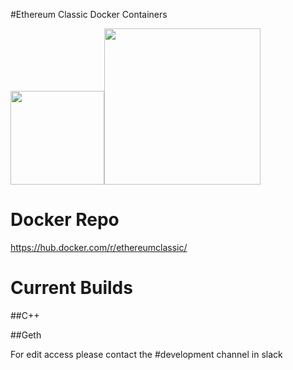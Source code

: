 
#Ethereum Classic Docker Containers

<img src="https://github.com/ethereumproject/Cloud-Template/blob/master/Public/etcgear-classic-green.png" width="150"><img src="https://upload.wikimedia.org/wikipedia/commons/7/79/Docker_(container_engine)_logo.png" width="250">

# Docker Repo
https://hub.docker.com/r/ethereumclassic/

# Current Builds 

##C++ 


##Geth


For edit access please contact the #development channel in slack
